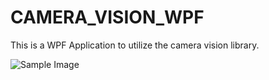 # CAMERA_VISION_WPF
This is a WPF Application to utilize the camera vision library.

![Sample Image](https://github.com/GGorany/CAMERA_VISION_WPF/sample_picture.png)

